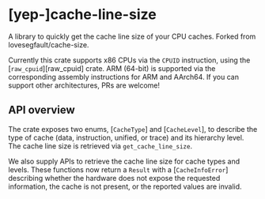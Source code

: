 # [yep-]cache-line-size

A library to quickly get the cache line size of your CPU caches. Forked from lovesegfault/cache-size.

Currently this crate supports x86 CPUs via the `CPUID` instruction, using the [`raw_cpuid`][raw_cpuid] crate. ARM (64-bit) is supported via the corresponding assembly instructions for ARM and AArch64. If you can support other architectures, PRs are welcome!

## API overview

The crate exposes two enums, [`CacheType`] and [`CacheLevel`], to describe the type of cache (data, instruction, unified, or trace) and its hierarchy level. 
The cache line size is retrieved via `get_cache_line_size`.

We also supply APIs to retrieve the cache line size for cache types and levels. These functions now return a `Result` with a
[`CacheInfoError`] describing whether the
hardware does not expose the requested information, the cache is not present, or the reported values are invalid.

